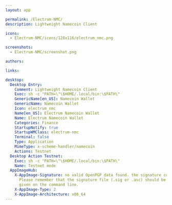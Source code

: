 ```yaml
---
layout: app

permalink: /Electrum-NMC/
description: Lightweight Namecoin Client

icons:
  - Electrum-NMC/icons/128x116/electrum_nmc.png

screenshots:
  - Electrum-NMC/screenshot.png

authors:

links:

desktop:
  Desktop Entry:
    Comment: Lightweight Namecoin Client
    Exec: sh -c "PATH=\"\$HOME/.local/bin:\$PATH\"
    GenericName[en_US]: Namecoin Wallet
    GenericName: Namecoin Wallet
    Icon: electrum_nmc
    Name[en_US]: Electrum Namecoin Wallet
    Name: Electrum Namecoin Wallet
    Categories: Finance
    StartupNotify: true
    StartupWMClass: electrum-nmc
    Terminal: false
    Type: Application
    MimeType: x-scheme-handler/namecoin
    Actions: Testnet
  Desktop Action Testnet:
    Exec: sh -c "PATH=\"\$HOME/.local/bin:\$PATH\"
    Name: Testnet mode
  AppImageHub:
    X-AppImage-Signature: no valid OpenPGP data found. the signature could not be verified.
      Please remember that the signature file (.sig or .asc) should be the first file
      given on the command line.
    X-AppImage-Type: 2
    X-AppImage-Architecture: x86_64
---
```


